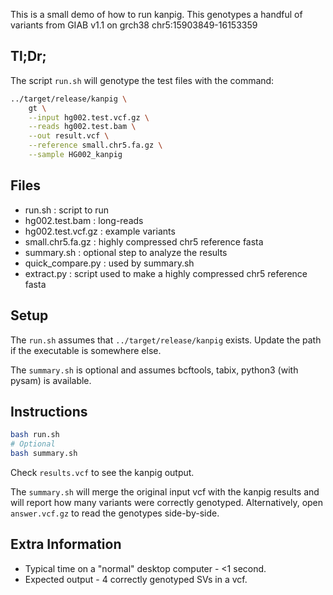 This is a small demo of how to run kanpig.
This genotypes a handful of variants from GIAB v1.1 on grch38 chr5:15903849-16153359 

Tl;Dr;
------
The script `run.sh` will genotype the test files with the command:
```bash
../target/release/kanpig \
    gt \
    --input hg002.test.vcf.gz \
    --reads hg002.test.bam \
    --out result.vcf \
    --reference small.chr5.fa.gz \
    --sample HG002_kanpig 
```

Files
-----
- run.sh : script to run 
- hg002.test.bam : long-reads
- hg002.test.vcf.gz : example variants
- small.chr5.fa.gz : highly compressed chr5 reference fasta
- summary.sh : optional step to analyze the results
- quick_compare.py : used by summary.sh
- extract.py : script used to make a highly compressed chr5 reference fasta

Setup
-----
The `run.sh` assumes that `../target/release/kanpig` exists. Update the path if the executable is somewhere else.

The `summary.sh` is optional and assumes bcftools, tabix, python3 (with pysam) is available.

Instructions
------------
```bash
bash run.sh
# Optional
bash summary.sh
```

Check `results.vcf` to see the kanpig output. 

The `summary.sh` will merge the original input vcf with the kanpig results and will report how many variants 
were correctly genotyped. Alternatively, open `answer.vcf.gz` to read the genotypes side-by-side.

Extra Information
-----------------
- Typical time on a "normal" desktop computer - <1 second.
- Expected output - 4 correctly genotyped SVs in a vcf.

